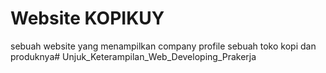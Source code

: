 # Website KOPIKUY
sebuah website yang menampilkan company profile sebuah toko kopi dan produknya# Unjuk_Keterampilan_Web_Developing_Prakerja
